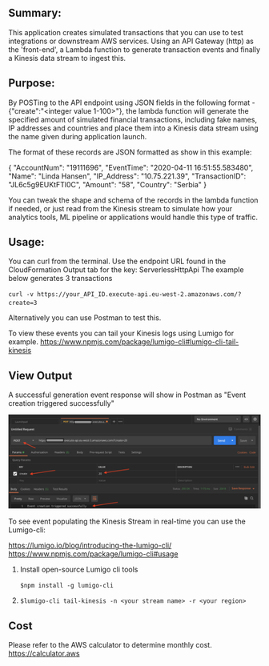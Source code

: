 ## Summary:
This application creates simulated transactions that you can use to test integrations or downstream AWS services.
Using an API Gateway (http) as the 'front-end', a Lambda function to generate transaction events and finally a Kinesis data stream to ingest this.

## Purpose:
By POSTing to the API endpoint using JSON fields in the following format -  {"create":"<integer value 1-100>"}, the lambda function will generate the specified amount of simulated financial transactions, including fake names, IP addresses and countries and place them into a Kinesis data stream using the name given during application launch.

The format of these records are JSON formatted as show in this example:

{
  "AccountNum": "19111696",
  "EventTime": "2020-04-11 16:51:55.583480",
  "Name": "Linda Hansen",
  "IP_Address": "10.75.221.39",
  "TransactionID": "JL6c5g9EUKtFTl0C",
  "Amount": "58",
  "Country": "Serbia"
}

You can tweak the shape and schema of the records in the lambda function if needed, or just read from the Kinesis stream to simulate how your analytics tools, ML pipeline or applications would handle this type of traffic.

## Usage:
You can curl from the terminal. Use the endpoint URL found in the CloudFormation Output tab for the key: ServerlessHttpApi
The example below generates 3 transactions

`curl -v https://your_API_ID.execute-api.eu-west-2.amazonaws.com/?create=3`

Alternatively you can use Postman to test this.


To view these events you can tail your Kinesis logs using Lumigo for example.
https://www.npmjs.com/package/lumigo-cli#lumigo-cli-tail-kinesis

## View Output
A successful generation event response will show in Postman as "Event creation triggered successfully"

![Image of Postman](https://github.com/AsTheSeaRises/SAR/blob/master/Postman.png)

To see event populating the Kinesis Stream in real-time you can use the Lumigo-cli:

https://lumigo.io/blog/introducing-the-lumigo-cli/
https://www.npmjs.com/package/lumigo-cli#usage

1) Install open-source Lumigo cli tools

	`$npm install -g lumigo-cli`

2) `$lumigo-cli tail-kinesis -n <your stream name> -r <your region>`

## Cost
Please refer to the AWS calculator to determine monthly cost.
https://calculator.aws
